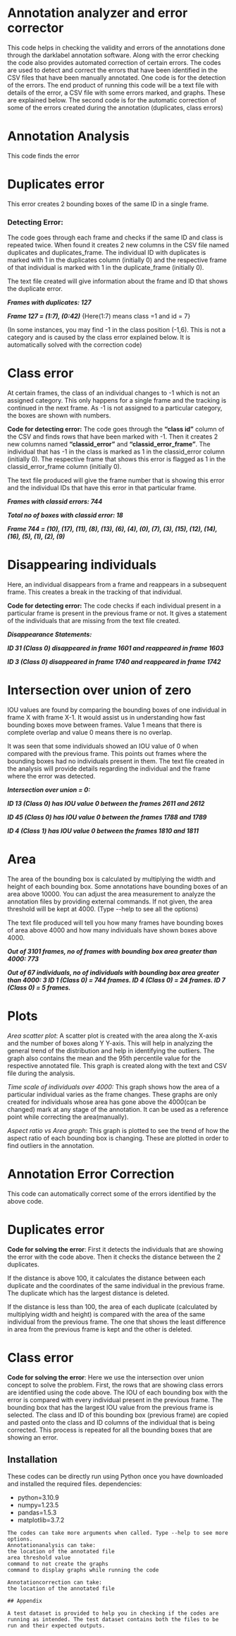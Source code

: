 
# Annotation analyzer and error corrector

This code helps in checking the validity and errors of the annotations done through the darklabel annotation software. Along with the error checking the code also provides automated correction of certain errors.
The codes are used to detect and correct the errors that have been identified in the CSV files that have been manually annotated. One code is for the detection of the errors. The end product of running this code will be a text file with details of the error, a CSV file with some errors marked, and graphs. These are explained below. The second code is for the automatic correction of some of the errors created during the annotation (duplicates, class errors) 

# **Annotation Analysis**
This code finds the error
# Duplicates error
This error creates 2 bounding boxes of the same ID in a single frame.

### Detecting Error:

The code goes through each frame and checks if the same ID and class is repeated twice. When found it creates 2 new columns in the CSV file named duplicates and duplicates_frame. The individual ID with duplicates is marked with 1 in the duplicates column (initially 0) and the respective frame of that individual is marked with 1 in the duplicate_frame (initially 0).

The text file created will give information about the frame and ID that shows the duplicate error.

***Frames with duplicates: 127***

***Frame 127 = (1:7), (0:42)*** {Here(1:7) means class =1 and id = 7}

(In some instances, you may find -1 in the class position (-1,6). This is not a category and is caused by the class error explained below. It is automatically solved with the correction code)

# Class error

At certain frames, the class of an individual changes to -1 which is not an assigned category. This only happens for a single frame and the tracking is continued in the next frame. As -1 is not assigned to a particular category, the boxes are shown with numbers.

**Code for detecting error:** The code goes through the **“class id”** column of the CSV and finds rows that have been marked with -1. Then it creates 2 new columns named **“classid_error”** and **“classid_error_frame”**. The individual that has -1 in the class is marked as 1 in the classid_error column (initially 0). The respective frame that shows this error is flagged as 1 in the classid_error_frame column (initially 0).

The text file produced will give the frame number that is showing this error and the individual IDs that have this error in that particular frame.

***Frames with classid errors: 744*** 

***Total no of boxes with classid error: 18***

***Frame 744 = (10), (17), (11), (8), (13), (6), (4), (0), (7), (3), (15), (12), (14), (16), (5), (1), (2), (9)***

# Disappearing individuals

Here, an individual disappears from a frame and reappears in a subsequent frame. This creates a break in the tracking of that individual.

**Code for detecting error:** The code checks if each individual present in a particular frame is present in the previous frame or not. It gives a statement of the individuals that are missing from the text file created.

***Disappearance Statements:*** 

***ID 31 (Class 0) disappeared in frame 1601 and reappeared in frame 1603***

***ID 3 (Class 0) disappeared in frame 1740 and reappeared in frame 1742***

# Intersection over union of zero

IOU values are found by comparing the bounding boxes of one individual in frame X with frame X-1. It would assist us in understanding how fast bounding boxes move between frames. Value 1 means that there is complete overlap and value 0 means there is no overlap.

It was seen that some individuals showed an IOU value of 0 when compared with the previous frame. This points out frames where the bounding boxes had no individuals present in them. The text file created in the analysis will provide details regarding the individual and the frame where the error was detected.

***Intersection over union = 0:*** 

***ID 13 (Class 0) has IOU value 0 between the frames 2611 and 2612*** 

***ID 45 (Class 0) has IOU value 0 between the frames 1788 and 1789*** 

***ID 4 (Class 1) has IOU value 0 between the frames 1810 and 1811***

# Area

The area of the bounding box is calculated by multiplying the width and height of each bounding box. Some annotations have bounding boxes of an area above 10000. You can adjust the area measurement to analyze the annotation files by providing external commands. If not given, the area threshold will be kept at 4000. 
(Type --help to see all the options)

The text file produced will tell you how many frames have bounding boxes of area above 4000 and how many individuals have shown boxes above 4000.

***Out of 3101 frames, no of frames with bounding box area greater than 4000: 773***                                          

***Out of 67 individuals, no of individuals with bounding box area greater than 4000: 3
ID 1 (Class 0) = 744 frames.
ID 4 (Class 0) = 24 frames.
ID 7 (Class 0) = 5 frames.***

# Plots
*Area scatter plot*: A scatter plot is created with the area along the X-axis and the number of boxes along Y Y-axis. This will help in analyzing the general trend of the distribution and help in identifying the outliers. The graph also contains the mean and the 95th percentile value for the respective annotated file. This graph is created along with the text and CSV file during the analysis.

*Time scale of individuals over 4000:* This graph shows how the area of a particular individual varies as the frame changes. These graphs are only created for individuals whose area has gone above the 4000(can be changed) mark at any stage of the annotation. It can be used as a reference point while correcting the area(manually). 

*Aspect ratio vs Area graph*: This graph is plotted to see the trend of how the aspect ratio of each bounding box is changing. These are plotted in order to find outliers in the annotation.


# **Annotation Error Correction**

This code can automatically correct some of the errors identified by the above code.
# Duplicates error
**Code for solving the error**: First it detects the individuals that are showing the error with the code above. Then it checks the distance between the 2 duplicates.

If the distance is above 100, it calculates the distance between each duplicate and the coordinates of the same individual in the previous frame. The duplicate which has the largest distance is deleted.

If the distance is less than 100, the area of each duplicate (calculated by multiplying width and height) is compared with the area of the same individual from the previous frame. The one that shows the least difference in area from the previous frame is kept and the other is deleted.

# Class error
**Code for solving the error**: Here we use the intersection over union concept to solve the problem. First, the rows that are showing class errors are identified using the code above. The IOU of each bounding box with the error is compared with every individual present in the previous frame. The bounding box that has the largest IOU value from the previous frame is selected. The class and ID of this bounding box (previous frame) are copied and pasted onto the class and ID columns of the individual that is being corrected. This process is repeated for all the bounding boxes that are showing an error.

## Installation

These codes can be directly run using Python once you have downloaded and installed the required files.
dependencies:
  - python=3.10.9 
  - numpy=1.23.5
  - pandas=1.5.3
  - matplotlib=3.7.2
```
The codes can take more arguments when called. Type --help to see more options.
Annotationanalysis can take:
the location of the annotated file
area threshold value
command to not create the graphs
command to display graphs while running the code

Annotationcorrection can take:
the location of the annotated file

## Appendix

A test dataset is provided to help you in checking if the codes are running as intended. The test dataset contains both the files to be run and their expected outputs.

